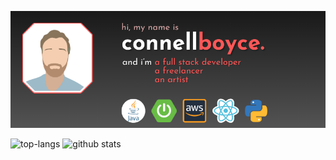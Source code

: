 ![Connell Boyce: Full Stack Developer, Freelancer, Artist](https://github.com/connellboyce/connellboyce/blob/main/profileHeader.png)

![top-langs](https://github-readme-stats.vercel.app/api/top-langs?username=connellboyce&show_icons=true&theme=radical&layout=donut)
![github stats](https://github-readme-stats.vercel.app/api?username=connellboyce&show_icons=true&theme=radical&hide_rank=true&line_height=27)
